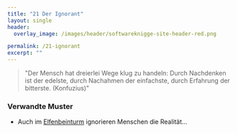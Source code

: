 ```yaml
---
title: "21 Der Ignorant"
layout: single
header:
  overlay_image: /images/header/softwareknigge-site-header-red.png

permalink: /21-ignorant
excerpt: ""
---
```




> "Der Mensch hat dreierlei Wege klug zu handeln: Durch Nachdenken ist der edelste,
durch Nachahmen der einfachste,
durch Erfahrung der bitterste. (Konfuzius)"



### Verwandte Muster

* Auch im [Elfenbeinturm](/02-elfenbeinturm) ignorieren Menschen die Realität...
